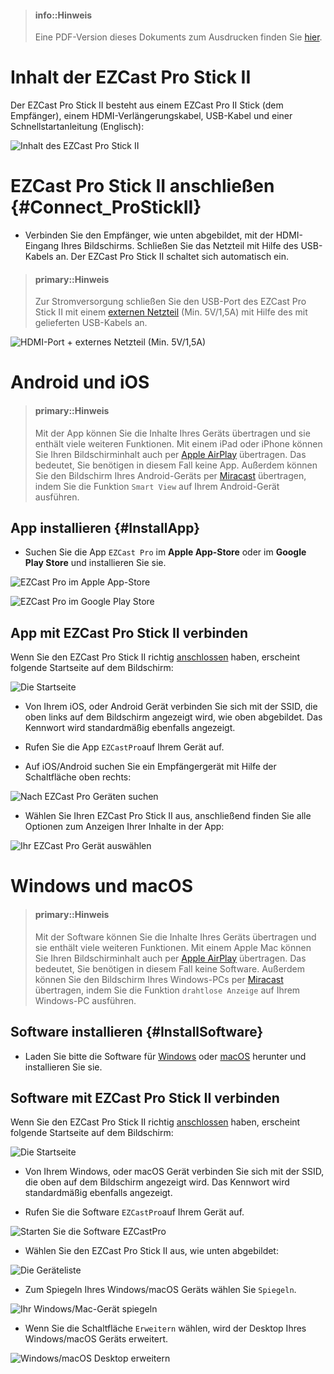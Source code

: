 > #### info::Hinweis
>
> Eine PDF-Version dieses Dokuments zum Ausdrucken finden Sie [hier](https://download.stueber.de/doc/de/ezcastpro/Schnellstartanleitung.EZCast.Pro.Stick.II.pdf).

# Inhalt der EZCast Pro Stick II

Der EZCast Pro Stick II besteht aus einem EZCast Pro II Stick (dem Empfänger), einem HDMI-Verlängerungskabel, USB-Kabel und einer Schnellstartanleitung (Englisch):

![Inhalt des EZCast Pro Stick II](/images/EZCastPro_II_Stick_contents_DE.jpg)

# EZCast Pro Stick II anschließen {#Connect_ProStickII}

* Verbinden Sie den Empfänger, wie unten abgebildet, mit der HDMI-Eingang Ihres Bildschirms. Schließen Sie das Netzteil mit Hilfe des USB-Kabels an. Der EZCast Pro Stick II schaltet sich automatisch ein. 

> #### primary::Hinweis
> Zur Stromversorgung schließen Sie den USB-Port des EZCast Pro Stick II mit einem [externen Netzteil](https://www.amazon.de/USB-Netz-Ladeger%C3%A4t-Adapter-SAMSUNG-ETAU90EWE-Wei%C3%9F/dp/B00D2D9LF2/ref=sr_1_64?s=ce-de&ie=UTF8&qid=1531483723&sr=1-64&keywords=USB+charger) (Min. 5V/1,5A) mit Hilfe des mit gelieferten USB-Kabels an.

![HDMI-Port + externes Netzteil (Min. 5V/1,5A)](/images/plugin_HDMI1.5A.jpg)

# Android und iOS

> #### primary::Hinweis
>
> Mit der App können Sie die Inhalte Ihres Geräts übertragen und sie enthält viele weiteren Funktionen. Mit einem iPad oder iPhone können Sie Ihren Bildschirminhalt auch per [Apple AirPlay](airplay.md) übertragen. Das bedeutet, Sie benötigen in diesem Fall keine App. Außerdem können Sie den Bildschirm Ihres Android-Geräts per [Miracast](miracast.md) übertragen, indem Sie die Funktion `Smart View` auf Ihrem Android-Gerät ausführen.

## App installieren {#InstallApp}

* Suchen Sie die App `EZCast Pro` im **Apple App-Store**  oder im **Google Play Store** und installieren Sie sie.

![EZCast Pro im Apple App-Store](/images/EZCastProApp_AppleStore.jpg)

![EZCast Pro im Google Play Store](/images/EZCastProApp_PlayStore.jpg)


## App mit EZCast Pro Stick II verbinden

Wenn Sie den EZCast Pro Stick II richtig [anschlossen](#Connect_ProStickII) haben, erscheint folgende Startseite auf dem Bildschirm:

![Die Startseite](/images/ProIIStick_Startseite_SSID.jpg)

* Von Ihrem iOS, oder Android Gerät verbinden Sie sich mit der SSID, die oben links auf dem Bildschirm angezeigt wird, wie oben abgebildet. Das Kennwort wird standardmäßig ebenfalls angezeigt.

* Rufen Sie die App `EZCastPro`auf Ihrem Gerät auf.

* Auf iOS/Android suchen Sie ein Empfängergerät mit Hilfe der Schaltfläche oben rechts:

![Nach EZCast Pro Geräten suchen](/images/iOS_Device-list.jpg)

* Wählen Sie Ihren EZCast Pro Stick II aus, anschließend finden Sie alle Optionen zum Anzeigen Ihrer Inhalte in der App:

![Ihr EZCast Pro Gerät auswählen](/images/iOS_select-device.jpg)

# Windows und macOS

> #### primary::Hinweis
>
> Mit der Software können Sie die Inhalte Ihres Geräts übertragen und sie enthält viele weiteren Funktionen. Mit einem Apple Mac können Sie Ihren Bildschirminhalt auch per [Apple AirPlay](airplay.md) übertragen. Das bedeutet, Sie benötigen in diesem Fall keine Software. Außerdem können Sie den Bildschirm Ihres Windows-PCs per [Miracast](miracast.md) übertragen, indem Sie die Funktion `drahtlose Anzeige` auf Ihrem Windows-PC ausführen.

## Software installieren {#InstallSoftware}

* Laden Sie bitte die Software für [Windows](https://www.ezcast.com/app/ezcast/pro/windows) oder [macOS](https://www.ezcast.com/app/ezcast/pro/macos) herunter und installieren Sie sie.

## Software mit EZCast Pro Stick II verbinden

Wenn Sie den EZCast Pro Stick II richtig [anschlossen](#Connect_ProStickII) haben, erscheint folgende Startseite auf dem Bildschirm:

![Die Startseite](/images/ProIIStick_Startseite.jpg)

* Von Ihrem Windows, oder macOS Gerät verbinden Sie sich mit der SSID, die oben auf dem Bildschirm angezeigt wird. Das Kennwort wird standardmäßig ebenfalls angezeigt.

* Rufen Sie die Software `EZCastPro`auf Ihrem Gerät auf.

![Starten Sie die Software EZCastPro](/images/EZCastPro_Start_Software.jpg)

* Wählen Sie den EZCast Pro Stick II aus, wie unten abgebildet:

![Die Geräteliste](/images/mac-windows_device-list.jpg)

* Zum Spiegeln Ihres Windows/macOS Geräts wählen Sie `Spiegeln`.

![Ihr Windows/Mac-Gerät spiegeln](/images/mac-windows_mirror.jpg)

* Wenn Sie die Schaltfläche `Erweitern` wählen, wird der Desktop Ihres Windows/macOS Geräts erweitert.

![Windows/macOS Desktop erweitern](/images/mac-windows_extend.jpg)



